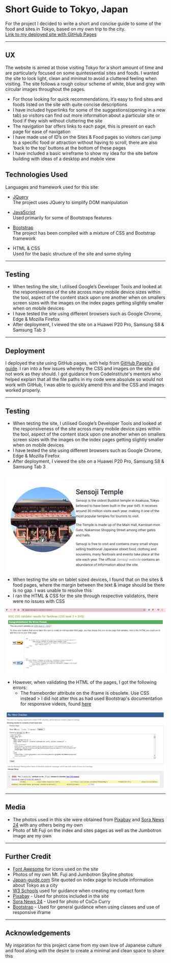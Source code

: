 # Short Guide to Tokyo, Japan

For the project I decided to write a short and concise guide to some of the food and sites in Tokyo, based on my own trip to the city.  
 [Link to my deployed site with GitHub Pages](http://chloe-o.github.io/ms-project-one)

---

## UX

The website is aimed at those visiting Tokyo for a short amount of time and are particularly focused on some quintessential sites and foods.
I wanted the site to look light, clean and minimal to avoid a cluttered feeling when visiting. The site follows a rough colour scheme of white, blue and grey with circular images throughout the pages.

- For those looking for quick recommendations, it’s easy to find sites and foods listed on the site with quite concise descriptions
- I have included hyperlinks for some of the suggestions(opening in a new tab) so visitors can find out more information about a particular site or food if they wish without cluttering the site
- The navigation bar offers links to each page, this is present on each page for ease of navigation
- I have made use of ID’s on the Sites & Food pages so visitors can jump to a specific food or attraction without having to scroll, there are also ‘back to the top’ buttons at the bottom of these pages
- I have included a basic wireframe to show my idea for the site before building with ideas of a desktop and mobile view

## Technologies Used

Languages and framework used for this site:

- [JQuery](https://jquery.com/)  
  The project uses JQuery to simplify DOM manipulation

- [JavaScript](https://www.javascript.com/)  
  Used primarily for some of Bootstraps features

- [Bootstrap](https://getbootstrap.com/)  
  The project has been compiled with a mixture of CSS and Bootstrap framework

- HTML & CSS  
  Used for the basic structure of the site and some styling

---

## Testing

- When testing the site, I utilised Google’s Developer Tools and looked at the responsiveness of the site across many mobile device sizes within the tool, aspect of the content stack upon one another when on smallers screen sizes with the images on the index pages getting slightly smaller when on mobile devices
- I have tested the site using different browsers such as Google Chrome, Edge & Mozilla Firefox
- After deployment, I viewed the site on a Huawei P20 Pro, Samsung S8 & Samsung Tab 3

---

## Deployment

I deployed the site using GitHub pages, with help from [GitHub Pages's guide](https://pages.github.com/). I ran into a few issues whereby the CSS and images on the site did not work as they should. I got guidance from CodeInstitute's mentors who helped explain that all the file paths in my code were absolute so would not work with GitHub, I was able to quickly amend this and the CSS and images worked properly.

---

## Testing

- When testing the site, I utilised Google’s Developer Tools and looked at the responsiveness of the site across many mobile device sizes within the tool, aspect of the content stack upon one another when on smallers screen sizes with the images on the index pages getting slightly smaller when on mobile devices
- I have tested the site using different browsers such as Google Chrome, Edge & Mozilla Firefox
- After deployment, I viewed the site on a Huawei P20 Pro, Samsung S8 & Samsung Tab 3

![View on Tablet](./assets/readme-media/sitesnippet.png)

- When testing the site on tablet sized devices, I found that on the sites & food pages, where the margin between the text & image should be there is no gap. I was unable to resolve this
- I ran the HTML & CSS for the site through respective validators, there were no issues with CSS

![CSS Validator](./assets/readme-media/cssvalidated.JPG)

- However, when validating the HTML of the pages, I got the following errors:
  - The frameborder attribute on the iframe is obsolete. Use CSS instead > I did not alter this as had used Bootstrap's documentation for responsive videos, found [here](https://getbootstrap.com/docs/4.0/utilities/embed/)

![Index Page HTML](./assets/readme-media/htmlvalidated.JPG)

---

## Media

- The photos used in this site were obtained from [Pixabay](https://pixabay.com/) and [Sora News 24](https://soranews24.com/) with any others being my own
- Photo of Mt Fuji on the index and sites pages as well as the Jumbotron image are my own

---

## Further Credit

- [Font Awesome](https://fontawesome.com/) for icons used on the site
- Photos of my own Mt. Fuji and Jumbotron Skyline photos
- [Japan-guide.com](https://www.japan-guide.com/) Site quoted on index page to include information about Tokyo as a city
- [W3 Schools](https://www.w3schools.com/) used for guidance when creating my contact form
- [Pixabay](https://pixabay.com/) - Used for photos included in the site
- [Sora News 24](https://soranews24.com/) - Used for photo of CoCo Curry
- [Bootstrap](https://getbootstrap.com/) - Used for general guidance when using classes and use of responsive iframe

---

## Acknowledgements

My inspiration for this project came from my own love of Japanese culture and food along with the desire to create a minimal and clean space to share this
